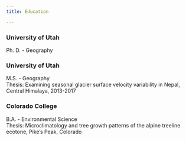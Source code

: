 ```yaml
--- 
title: Education

---
```


<h3> University of Utah </h3>
Ph. D. - Geography

<h3> University of Utah </h3>
M.S. - Geography </br>
Thesis: Examining seasonal glacier surface velocity variability in Nepal, Central Himalaya, 2013-2017

<h3> Colorado College </h3>
B.A. - Environmental Science </br>
Thesis: Microclimatology and tree growth patterns of the alpine treeline ecotone, Pike’s Peak, Colorado


